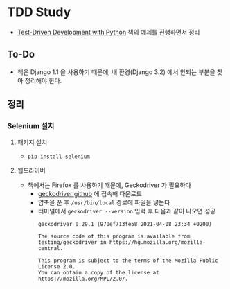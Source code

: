 # TDD Study

- [Test-Driven Development with Python](https://www.obeythetestinggoat.com/book/praise.harry.html) 책의 예제를 진행하면서 정리

## To-Do 
- 책은 Django 1.1 을 사용하기 때문에, 내 환경(Django 3.2) 에서 안되는 부분을 찾아 정리해야 한다.


## 정리

### Selenium 설치

1. 패키지 설치
    - `pip install selenium`
   
    
2. 웹드라이버
    - 책에서는 Firefox 를 사용하기 때문에, Geckodriver 가 필요하다
        - [geckodriver github](https://github.com/mozilla/geckodriver/tags) 에 접속해 다운로드
        - 압축을 푼 후 `/usr/bin/local` 경로에 파일을 넣는다
        - 터미널에서 `geckodriver --version` 입력 후 다음과 같이 나오면 성공
          ```text
          geckodriver 0.29.1 (970ef713fe58 2021-04-08 23:34 +0200)

          The source code of this program is available from
          testing/geckodriver in https://hg.mozilla.org/mozilla-central.

          This program is subject to the terms of the Mozilla Public License 2.0.
          You can obtain a copy of the license at https://mozilla.org/MPL/2.0/.
          ```
    
